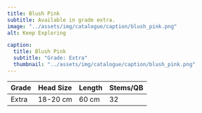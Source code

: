 ```yaml
---
title: Blush Pink
subtitle: Available in grade extra.
image: "../assets/img/catalogue/caption/blush_pink.png"
alt: Keep Exploring

caption: 
  title: Blush Pink
  subtitle: "Grade: Extra"
  thumbnail: "../assets/img/catalogue/caption/blush_pink.png"
---
```







| Grade | Head Size | Length | Stems/QB |
|-------|-----------|--------|----------|
| Extra |  18-20 cm | 60 cm  |    32    |


